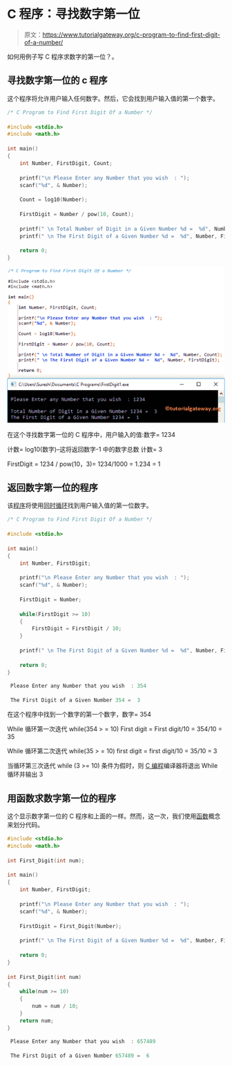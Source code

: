 # C 程序：寻找数字第一位

> 原文：<https://www.tutorialgateway.org/c-program-to-find-first-digit-of-a-number/>

如何用例子写 C 程序求数字的第一位？。

## 寻找数字第一位的 c 程序

这个程序将允许用户输入任何数字。然后，它会找到用户输入值的第一个数字。

```c
/* C Program to Find First Digit Of a Number */

#include <stdio.h>
#include <math.h>

int main()
{
  	int Number, FirstDigit, Count;

  	printf("\n Please Enter any Number that you wish  : ");
  	scanf("%d", & Number);

  	Count = log10(Number);

  	FirstDigit = Number / pow(10, Count);

  	printf(" \n Total Number of Digit in a Given Number %d =  %d", Number, Count);
	printf(" \n The First Digit of a Given Number %d =  %d", Number, FirstDigit);

  	return 0;
}
```

![C Program to Find First Digit Of a Number 1](img/d2befa016ff3f13de849438b3324e753.png)

在这个寻找数字第一位的 C 程序中，用户输入的值:数字= 1234

计数= log10(数字)–这将返回数字-1 中的数字总数
计数= 3

FirstDigit = 1234 / pow(10，3)= 1234/1000 = 1.234 = 1

## 返回数字第一位的程序

该[程序](https://www.tutorialgateway.org/c-programming-examples/)将使用[同时循环](https://www.tutorialgateway.org/while-loop-in-c/)找到用户输入值的第一位数字。

```c
/* C Program to Find First Digit Of a Number */

#include <stdio.h>

int main()
{
  	int Number, FirstDigit;

  	printf("\n Please Enter any Number that you wish  : ");
  	scanf("%d", & Number);

  	FirstDigit = Number;

  	while(FirstDigit >= 10)
  	{
  		FirstDigit = FirstDigit / 10;
	}

	printf(" \n The First Digit of a Given Number %d =  %d", Number, FirstDigit);

  	return 0;
}
```

```c
 Please Enter any Number that you wish  : 354

 The First Digit of a Given Number 354 =  3
```

在这个程序中找到一个数字的第一个数字，数字= 354

While 循环第一次迭代 while(354 > = 10)
First digit = First digit/10 = 354/10 = 35

While 循环第二次迭代 while(35 > = 10)
first digit = first digit/10 = 35/10 = 3

当循环第三次迭代 while (3 >= 10)
条件为假时，则 [C 编程](https://www.tutorialgateway.org/c-programming/)编译器将退出 While 循环并输出 3

## 用函数求数字第一位的程序

这个显示数字第一位的 C 程序和上面的一样。然而，这一次，我们使用[函数](https://www.tutorialgateway.org/functions-in-c/)概念来划分代码。

```c
#include <stdio.h>
#include <math.h>

int First_Digit(int num);

int main()
{
  	int Number, FirstDigit;

  	printf("\n Please Enter any Number that you wish  : ");
  	scanf("%d", & Number);

  	FirstDigit = First_Digit(Number);

	printf(" \n The First Digit of a Given Number %d =  %d", Number, FirstDigit);

  	return 0;
}

int First_Digit(int num)
{
	while(num >= 10)
	{
		num = num / 10;
	}
	return num;
}
```

```c
 Please Enter any Number that you wish  : 657489

 The First Digit of a Given Number 657489 =  6
```